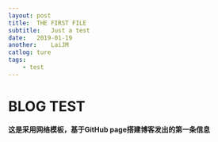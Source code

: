 ```yaml
---
layout:	post
title:	THE FIRST FILE
subtitle:	Just a test
date:	2019-01-19
another:	LaiJM
catlog:	ture
tags:	
	- test
---
```


BLOG TEST
=======
**这是采用网络模板，基于GitHub page搭建博客发出的第一条信息**
